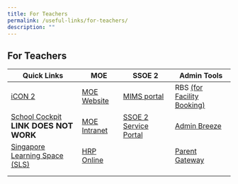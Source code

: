 ```yaml
---
title: For Teachers
permalink: /useful-links/for-teachers/
description: ""
---
```

## For Teachers

<table>
<thead>
  <tr>
    <th>Quick Links</th>
    <th>MOE</th>
    <th>SSOE 2</th>
    <th>Admin Tools</th>
  </tr>
</thead>
<tbody>
  <tr>
    <td><a href="https://icon.moe.edu.sg/">iCON 2</a></td>
    <td><a href="https://www.moe.gov.sg/">MOE Website</a></td>
    <td><a href="https://idp.mims.moe.gov.sg/nidp/saml2/sso">MIMS portal</a></td>
    <td>RBS <a href="https://rbs.avero-tech.com/login.html">(for Facility Booking)</a></td>
  </tr>
  <tr>
    <td><a href="https://schoolcockpit.moe.gov.sg/">School Cockpit</a><br><b><font size=4>LINK DOES NOT WORK</font></b></td>
    <td><a href="https://intranet.moe.gov.sg/Pages/Home.aspx">MOE Intranet</a></td>
    <td><a href="https://ssoe2.moe.edu.sg/">SSOE 2 Service Portal</a></td>
    <td><a href="https://kcpss.adminbreeze.com/">Admin Breeze</a></td>
  </tr>
  <tr>
    <td><a href="https://vle.learning.moe.edu.sg/login">Singapore Learning Space (SLS)</a></td>
    <td><a href="https://www.hrp.gov.sg/">HRP Online</a></td>
    <td> </td>
    <td><a href="https://pg.moe.edu.sg/">Parent Gateway</a></td>
  </tr>
  <tr>
    <td></td>
    <td></td>
    <td> </td>
    <td> </td>
  </tr>
  <tr>
    <td></td>
    <td> </td>
    <td> </td>
    <td> </td>
  </tr>
</tbody>
</table>